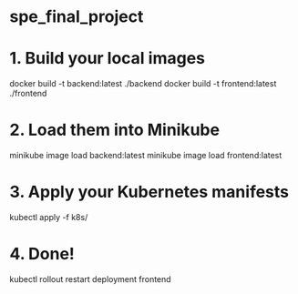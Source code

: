 # spe_final_project

# 1. Build your local images
docker build -t backend:latest ./backend
docker build -t frontend:latest ./frontend

# 2. Load them into Minikube
minikube image load backend:latest
minikube image load frontend:latest

# 3. Apply your Kubernetes manifests
kubectl apply -f k8s/

# 4. Done!
kubectl rollout restart deployment frontend
